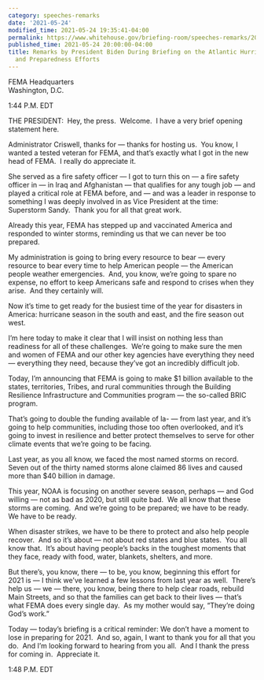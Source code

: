 ```yaml
---
category: speeches-remarks
date: '2021-05-24'
modified_time: 2021-05-24 19:35:41-04:00
permalink: https://www.whitehouse.gov/briefing-room/speeches-remarks/2021/05/24/remarks-by-president-biden-during-briefing-on-the-atlantic-hurricane-outlook-and-preparedness-efforts/
published_time: 2021-05-24 20:00:00-04:00
title: Remarks by President Biden During Briefing on the Atlantic Hurricane Outlook
  and Preparedness Efforts
---
```

 
FEMA Headquarters  
Washington, D.C.

1:44 P.M. EDT

THE PRESIDENT:  Hey, the press.  Welcome.  I have a very brief opening
statement here.   
  
Administrator Criswell, thanks for — thanks for hosting us.  You know, I
wanted a tested veteran for FEMA, and that’s exactly what I got in the
new head of FEMA.  I really do appreciate it.   
  
She served as a fire safety officer — I got to turn this on — a fire
safety officer in — in Iraq and Afghanistan — that qualifies for any
tough job — and played a critical role at FEMA before, and — and was a
leader in response to something I was deeply involved in as Vice
President at the time: Superstorm Sandy.  Thank you for all that great
work.   
  
Already this year, FEMA has stepped up and vaccinated America and
responded to winter storms, reminding us that we can never be too
prepared.   
  
My administration is going to bring every resource to bear — every
resource to bear every time to help American people — the American
people weather emergencies.  And, you know, we’re going to spare no
expense, no effort to keep Americans safe and respond to crises when
they arise.  And they certainly will.   
  
Now it’s time to get ready for the busiest time of the year for
disasters in America: hurricane season in the south and east, and the
fire season out west.   
  
I’m here today to make it clear that I will insist on nothing less than
readiness for all of these challenges.  We’re going to make sure the men
and women of FEMA and our other key agencies have everything they need —
everything they need, because they’ve got an incredibly difficult
job.   
  
Today, I’m announcing that FEMA is going to make $1 billion available to
the states, territories, Tribes, and rural communities through the
Building Resilience Infrastructure and Communities program — the
so-called BRIC program.   
  
That’s going to double the funding available of la- — from last year,
and it’s going to help communities, including those too often
overlooked, and it’s going to invest in resilience and better protect
themselves to serve for other climate events that we’re going to be
facing.  
  
Last year, as you all know, we faced the most named storms on record. 
Seven out of the thirty named storms alone claimed 86 lives and caused
more than $40 billion in damage.   
  
This year, NOAA is focusing on another severe season, perhaps — and God
willing — not as bad as 2020, but still quite bad.  We all know that
these storms are coming.  And we’re going to be prepared; we have to be
ready.  We have to be ready.   
  
When disaster strikes, we have to be there to protect and also help
people recover.  And so it’s about — not about red states and blue
states.  You all know that.  It’s about having people’s backs in the
toughest moments that they face, ready with food, water, blankets,
shelters, and more.   
  
But there’s, you know, there — to be, you know, beginning this effort
for 2021 is — I think we’ve learned a few lessons from last year as
well.  There’s help us — we — there, you know, being there to help clear
roads, rebuild Main Streets, and so that the families can get back to
their lives — that’s what FEMA does every single day.  As my mother
would say, “They’re doing God’s work.”  
  
Today — today’s briefing is a critical reminder: We don’t have a moment
to lose in preparing for 2021.  And so, again, I want to thank you for
all that you do.  And I’m looking forward to hearing from you all.  And
I thank the press for coming in.  Appreciate it.   
  
1:48 P.M. EDT
